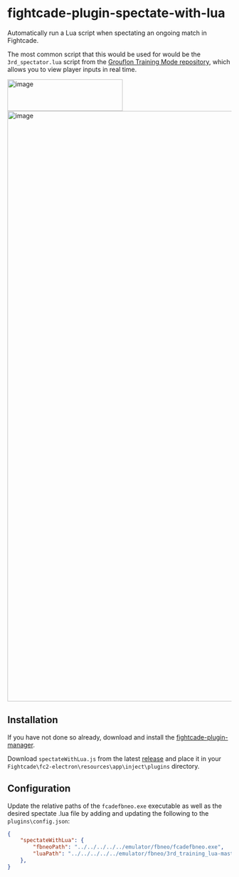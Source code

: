 # fightcade-plugin-spectate-with-lua

Automatically run a Lua script when spectating an ongoing match in Fightcade. 

The most common script that this would be used for would be the `3rd_spectator.lua` script from the [Grouflon Training Mode repository](https://github.com/Grouflon/3rd_training_lua), which allows you to view player inputs in real time.

<img width="259" height="71" alt="image" src="https://github.com/user-attachments/assets/5df18d03-c09b-4dc8-98fc-af8a47691954" />
<img width="1773" height="1326" alt="image" src="https://github.com/user-attachments/assets/8602568b-6b48-462d-be8e-8447905f8049" />


## Installation

If you have not done so already, download and install the [fightcade-plugin-manager](https://github.com/nmur/fightcade-plugin-manager).

Download `spectateWithLua.js` from the latest [release](https://github.com/nmur/fightcade-plugin-spectate-with-lua/releases) and place it in your `Fightcade\fc2-electron\resources\app\inject\plugins` directory.

## Configuration
Update the relative paths of the `fcadefbneo.exe` executable as well as the desired spectate .lua file by adding and updating the following to the `plugins\config.json`:
```json
{
    "spectateWithLua": {
        "fbneoPath": "../../../../../emulator/fbneo/fcadefbneo.exe",
        "luaPath": "../../../../../emulator/fbneo/3rd_training_lua-master/3rd_spectator.lua"
    },
}
```
